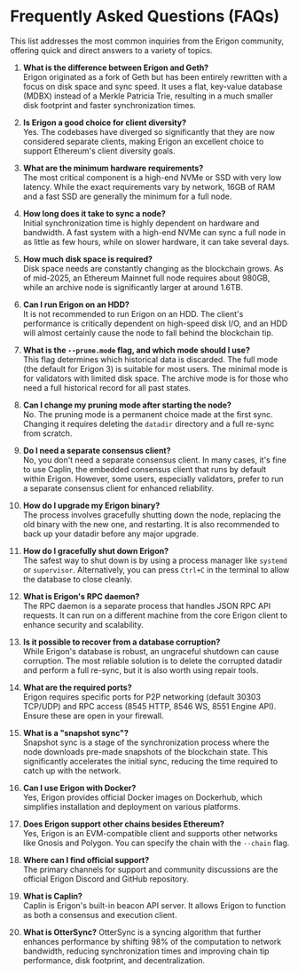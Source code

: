 # Frequently Asked Questions (FAQs)

This list addresses the most common inquiries from the Erigon community, offering quick and direct answers to a variety of topics.

1.  **What is the difference between Erigon and Geth?** \
    Erigon originated as a fork of Geth but has been entirely rewritten with a focus on disk space and sync speed. It uses a flat, key-value database (MDBX) instead of a Merkle Patricia Trie, resulting in a much smaller disk footprint and faster synchronization times.

2.  **Is Erigon a good choice for client diversity?** \
    Yes. The codebases have diverged so significantly that they are now considered separate clients, making Erigon an excellent choice to support Ethereum's client diversity goals.

3.  **What are the minimum hardware requirements?** \
    The most critical component is a high-end NVMe or SSD with very low latency. While the exact requirements vary by network, 16GB of RAM and a fast SSD are generally the minimum for a full node.

4.  **How long does it take to sync a node?** \
    Initial synchronization time is highly dependent on hardware and bandwidth. A fast system with a high-end NVMe can sync a full node in as little as few hours, while on slower hardware, it can take several days.

5.  **How much disk space is required?** \
    Disk space needs are constantly changing as the blockchain grows. As of mid-2025, an Ethereum Mainnet full node requires about 980GB, while an archive node is significantly larger at around 1.6TB.

6.  **Can I run Erigon on an HDD?** \
    It is not recommended to run Erigon on an HDD. The client's performance is critically dependent on high-speed disk I/O, and an HDD will almost certainly cause the node to fall behind the blockchain tip.

7.  **What is the `--prune.mode` flag, and which mode should I use?** \
    This flag determines which historical data is discarded. The full mode (the default for Erigon 3) is suitable for most users. The minimal mode is for validators with limited disk space. The archive mode is for those who need a full historical record for all past states.

8.  **Can I change my pruning mode after starting the node?** \
    No. The pruning mode is a permanent choice made at the first sync. Changing it requires deleting the `datadir` directory and a full re-sync from scratch.

9.  **Do I need a separate consensus client?** \
    No, you don't need a separate consensus client. In many cases, it's fine to use Caplin, the embedded consensus client that runs by default within Erigon. However, some users, especially validators, prefer to run a separate consensus client for enhanced reliability.

10. **How do I upgrade my Erigon binary?** \
    The process involves gracefully shutting down the node, replacing the old binary with the new one, and restarting. It is also recommended to back up your datadir before any major upgrade.

11. **How do I gracefully shut down Erigon?** \
    The safest way to shut down is by using a process manager like `systemd` or `supervisor`. Alternatively, you can press `Ctrl+C` in the terminal to allow the database to close cleanly.

12. **What is Erigon's RPC daemon?** \
    The RPC daemon is a separate process that handles JSON RPC API requests. It can run on a different machine from the core Erigon client to enhance security and scalability.

13. **Is it possible to recover from a database corruption?** \
    While Erigon's database is robust, an ungraceful shutdown can cause corruption. The most reliable solution is to delete the corrupted datadir and perform a full re-sync, but it is also worth using repair tools.

14. **What are the required ports?** \
    Erigon requires specific ports for P2P networking (default 30303 TCP/UDP) and RPC access (8545 HTTP, 8546 WS, 8551 Engine API). Ensure these are open in your firewall.

15. **What is a "snapshot sync"?** \
    Snapshot sync is a stage of the synchronization process where the node downloads pre-made snapshots of the blockchain state. This significantly accelerates the initial sync, reducing the time required to catch up with the network.

16. **Can I use Erigon with Docker?** \
    Yes, Erigon provides official Docker images on Dockerhub, which simplifies installation and deployment on various platforms.

17. **Does Erigon support other chains besides Ethereum?** \
    Yes, Erigon is an EVM-compatible client and supports other networks like Gnosis and Polygon. You can specify the chain with the `--chain` flag.

18. **Where can I find official support?** \
    The primary channels for support and community discussions are the official Erigon Discord and GitHub repository.

19. **What is Caplin?** \
    Caplin is Erigon's built-in beacon API server. It allows Erigon to function as both a consensus and execution client.

20. **What is OtterSync?**
    OtterSync is a syncing algorithm that further enhances performance by shifting 98% of the computation to network bandwidth, reducing synchronization times and improving chain tip performance, disk footprint, and decentralization.

